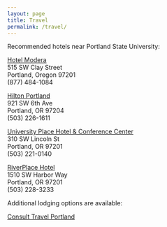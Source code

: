 ```yaml
---
layout: page
title: Travel
permalink: /travel/
---
```


Recommended hotels near Portland State University:  

[Hotel Modera](http://www.hotelmodera.com/)  
515 SW Clay Street   
Portland, Oregon 97201  
(877) 484-1084  
 
[Hilton Portland](http://www3.hilton.com/en/hotels/oregon/hilton-portland-and-executive-tower-PDXPHHH/index.html)  
921 SW 6th Ave  
Portland, OR 97204  
(503) 226-1611  

[University Place Hotel & Conference Center](http://www.uplacehotel.com/)  
310 SW Lincoln St  
Portland, OR 97201  
(503) 221-0140  

[RiverPlace Hotel](http://www.riverplacehotel.com/)  
1510 SW Harbor Way  
Portland, OR 97201  
(503) 228-3233  

Additional lodging options are available:  

[Consult Travel Portland](https://www.travelportland.com/hotels-deals/)  
